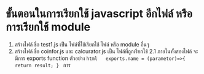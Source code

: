 # ขั้นตอนในการเรียกใช้ javascript อีกไฟล์ หรือ การเรียกใช้ module
   1. สร้างไฟล์ ชื่อ test1.js เป็น ไฟล์ที่ใช้เรียกใช้ ไฟล์ หรือ module อื่นๆ
   2. สร้างไฟล์ ชื่อ coinfor.js และ calcurator.js เป็น ไฟล์ที่ถูกเรียกใช้ 
      2.1 ภายในทั้งสองไฟล์ จะมีการ exports function ตัวอย่าง
    ```html  
         exports.name = (parametor)=>{
            return result;
        }
     ``` 
      การ  
